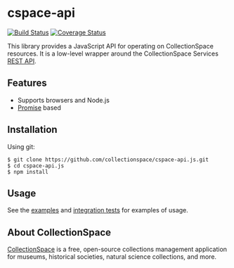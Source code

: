 # cspace-api

[![Build Status](https://travis-ci.org/collectionspace/cspace-api.js.svg?branch=master)](https://travis-ci.org/collectionspace/cspace-api.js)
[![Coverage Status](https://coveralls.io/repos/github/collectionspace/cspace-api.js/badge.svg?branch=master)](https://coveralls.io/github/collectionspace/cspace-api.js?branch=master)

This library provides a JavaScript API for operating on CollectionSpace resources. It is a low-level wrapper around the CollectionSpace Services [REST API](https://wiki.collectionspace.org/display/collectionspace/Common+Services+REST+API+documentation).

## Features

- Supports browsers and Node.js
- [Promise](http://www.html5rocks.com/en/tutorials/es6/promises/) based

## Installation

Using git:

```
$ git clone https://github.com/collectionspace/cspace-api.js.git
$ cd cspace-api.js
$ npm install
```

## Usage

See the [examples](./examples) and [integration tests](./test/integration) for examples of usage.

## About CollectionSpace

[CollectionSpace](http://www.collectionspace.org/) is a free, open-source collections management application for museums, historical societies, natural science collections, and more.